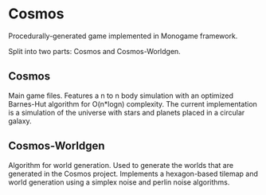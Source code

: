 # Cosmos

Procedurally-generated game implemented in Monogame framework.

Split into two parts: Cosmos and Cosmos-Worldgen.

## Cosmos
Main game files. Features a n to n body simulation with an optimized Barnes-Hut algorithm for O(n*logn) complexity. 
The current implementation is a simulation of the universe with stars and planets placed in a circular galaxy.

## Cosmos-Worldgen
Algorithm for world generation. Used to generate the worlds that are generated in the Cosmos project. 
Implements a hexagon-based tilemap and world generation using a simplex noise and perlin noise algorithms. 
